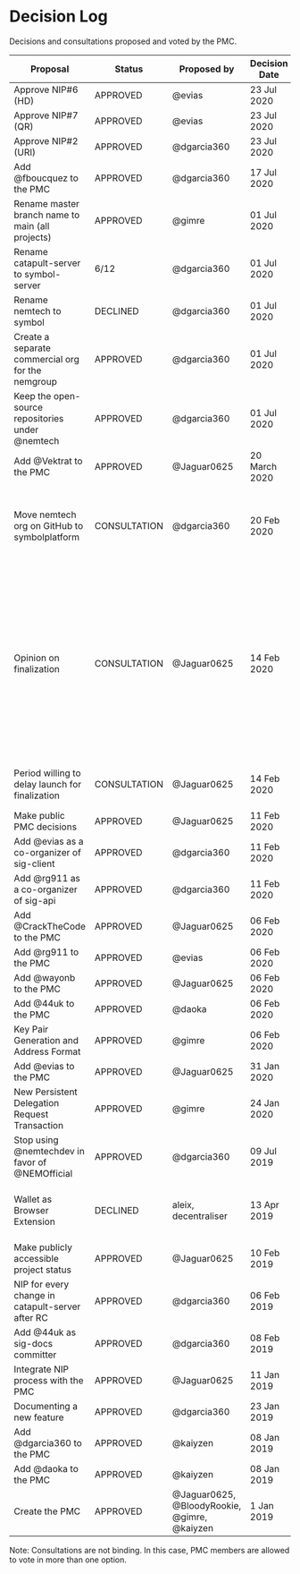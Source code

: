 # Decision Log

Decisions and consultations proposed and voted by the PMC.

| Proposal | Status | Proposed by | Decision Date | Comment |
|-----------------------------------------------------|-------------|---------------|---------------|-----|
| Approve NIP#6 (HD)                                  | APPROVED    | @evias        | 23 Jul 2020   |     |
| Approve NIP#7 (QR)                                  | APPROVED    | @evias        | 23 Jul 2020   |     |
| Approve NIP#2 (URI)                                 | APPROVED    | @dgarcia360   | 23 Jul 2020   |     |
| Add @fboucquez to the PMC                           | APPROVED    | @dgarcia360   | 17 Jul 2020   |     |
| Rename master branch name to main (all projects)    | APPROVED    | @gimre        | 01 Jul 2020   |     | 
| Rename catapult-server to symbol-server             | 6/12        | @dgarcia360   | 01 Jul 2020   |     | 
| Rename nemtech to symbol                            | DECLINED    | @dgarcia360   | 01 Jul 2020   |     | 
| Create a separate commercial org for the nemgroup   | APPROVED    | @dgarcia360   | 01 Jul 2020   |     | 
| Keep the open-source repositories under @nemtech    | APPROVED    | @dgarcia360   | 01 Jul 2020   |     | 
| Add @Vektrat to the PMC                             | APPROVED    | @Jaguar0625   | 20 March 2020 |     | 
| Move nemtech org on GitHub to symbolplatform        | CONSULTATION| @dgarcia360   | 20 Feb 2020   | - keep it as nemtech (5 votes) <br> - move org to symbolplatform account (3 votes) |
| Opinion on finalization                             | CONSULTATION| @Jaguar0625  | 14 Feb 2020    | -  not required for public launch but should be added immediately after (6 votes) <br> - required for public launch (4 votes) <br> - not required for public launch but should be added "eventually" (3 votes) |
| Period willing to delay launch for finalization     | CONSULTATION| @Jaguar0625   | 14 Feb 2020   | -  2 months (6 votes) <br> - 3 months (3 votes)
| Make public PMC decisions                           | APPROVED    | @Jaguar0625   | 11 Feb 2020   |     |
| Add @evias as a co-organizer of sig-client          | APPROVED    | @dgarcia360   | 11 Feb 2020   |     |
| Add @rg911 as a co-organizer of sig-api             | APPROVED    | @dgarcia360   | 11 Feb 2020   |     |
| Add @CrackTheCode to the PMC                        | APPROVED    | @Jaguar0625   | 06 Feb 2020   |     |
| Add @rg911 to the PMC                               | APPROVED    | @evias        | 06 Feb 2020   |     |
| Add @wayonb to the PMC                              | APPROVED    | @Jaguar0625   | 06 Feb 2020   |     |
| Add @44uk to the PMC                                | APPROVED    | @daoka        | 06 Feb 2020   |     |
| Key Pair Generation and Address Format		      | APPROVED    | @gimre        | 06 Feb 2020   | [NIP10](https://github.com/nemtech/NIP/blob/master/NIPs/nip-0010.md) | 
| Add @evias to the PMC                               | APPROVED    | @Jaguar0625   | 31 Jan 2020   |     | 
| New Persistent Delegation Request Transaction	      | APPROVED    | @gimre        | 24 Jan 2020   | [NIP9](https://github.com/nemtech/NIP/blob/master/NIPs/nip-0009.md) |
| Stop using @nemtechdev in favor of @NEMOfficial     | APPROVED    | @dgarcia360   | 09 Jul 2019 |     |
| Wallet as Browser Extension                 	      | DECLINED    | aleix, decentraliser | 13 Apr 2019 | [NIP5](https://github.com/nemtech/NIP/blob/master/NIPs/nip-0005.md) - To evauluate again once the package is adopted.|
| Make publicly accessible project status             | APPROVED    | @Jaguar0625   | 10 Feb 2019 |     |
| NIP for every change in catapult-server after RC    | APPROVED    | @dgarcia360   | 06 Feb 2019 |     |
| Add @44uk as sig-docs committer                     | APPROVED    | @dgarcia360   | 08 Feb 2019 |     |
| Integrate NIP process with the PMC                  | APPROVED    | @Jaguar0625   | 11 Jan 2019 |     |
| Documenting a new feature                           | APPROVED    | @dgarcia360   | 23 Jan 2019 |[NIP2](https://github.com/nemtech/NIP/blob/master/NIPs/nip-0005.md) |
| Add @dgarcia360 to the PMC                          | APPROVED    | @kaiyzen      | 08 Jan 2019 |     |    
| Add @daoka to the PMC                               | APPROVED    | @kaiyzen      | 08 Jan 2019 |     | 
| Create the PMC                                      | APPROVED    | @Jaguar0625, @BloodyRookie, @gimre, @kaiyzen | 1 Jan 2019 |   |

Note: Consultations are not binding. In this case, PMC members are allowed to vote in more than one option.

